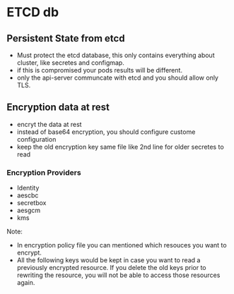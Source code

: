 # ETCD db


## Persistent State from etcd

- Must protect the etcd database, this only contains everything about cluster, like secretes and configmap.
- if this is compromised your pods results will be different.
- only the api-server communcate with etcd and you should allow only TLS.


## Encryption data at rest

- encryt the data at rest
- instead of base64 encryption, you should configure custome configuration
- keep the old encryption key same file like 2nd line for older secretes to read

### Encryption Providers

- Identity
- aescbc
- secretbox
- aesgcm
- kms


Note:
- In encryption policy file you can mentioned which resouces you want to encrypt.
-  All the following keys would be kept in case you want to read a previously encrypted resource. If you delete the old keys prior to rewriting the resource, you will not be able to access those resources again.
